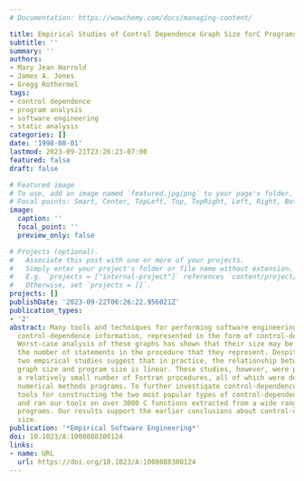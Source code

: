 ```yaml
---
# Documentation: https://wowchemy.com/docs/managing-content/

title: Empirical Studies of Control Dependence Graph Size forC Programs
subtitle: ''
summary: ''
authors:
- Mary Jean Harrold
- James A. Jones
- Gregg Rothermel
tags:
- control dependence
- program analysis
- software engineering
- static analysis
categories: []
date: '1998-08-01'
lastmod: 2023-09-21T23:26:23-07:00
featured: false
draft: false

# Featured image
# To use, add an image named `featured.jpg/png` to your page's folder.
# Focal points: Smart, Center, TopLeft, Top, TopRight, Left, Right, BottomLeft, Bottom, BottomRight.
image:
  caption: ''
  focal_point: ''
  preview_only: false

# Projects (optional).
#   Associate this post with one or more of your projects.
#   Simply enter your project's folder or file name without extension.
#   E.g. `projects = ["internal-project"]` references `content/project/deep-learning/index.md`.
#   Otherwise, set `projects = []`.
projects: []
publishDate: '2023-09-22T06:26:22.956021Z'
publication_types:
- '2'
abstract: Many tools and techniques for performing software engineering tasks require
  control-dependence information, represented in the form of control-dependence graphs.
  Worst-case analysis of these graphs has shown that their size may be quadratic in
  the number of statements in the procedure that they represent. Despite this result,
  two empirical studies suggest that in practice, the relationship between control-dependence
  graph size and program size is linear. These studies, however, were performed on
  a relatively small number of Fortran procedures, all of which were derived from
  numerical methods programs. To further investigate control-dependence size, we implemented
  tools for constructing the two most popular types of control-dependence graphs,
  and ran our tools on over 3000 C functions extracted from a wide range of source
  programs. Our results support the earlier conclusions about control-dependence graph
  size.
publication: '*Empirical Software Engineering*'
doi: 10.1023/A:1008088300124
links:
- name: URL
  url: https://doi.org/10.1023/A:1008088300124
---
```

